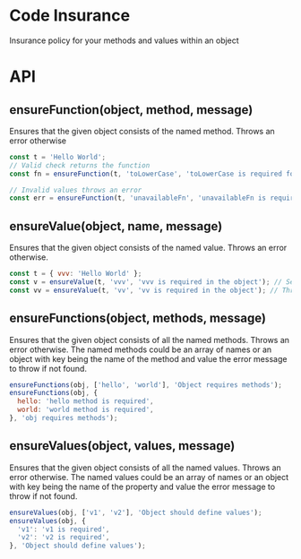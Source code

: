 # Code Insurance
Insurance policy for your methods and values within an object

# API
## ensureFunction(object, method, message)
Ensures that the given object consists of the named method. Throws an error otherwise

```javascript
const t = 'Hello World';
// Valid check returns the function
const fn = ensureFunction(t, 'toLowerCase', 'toLowerCase is required for string');

// Invalid values throws an error
const err = ensureFunction(t, 'unavailableFn', 'unavailableFn is required for string');
```

## ensureValue(object, name, message)
Ensures that the given object consists of the named value. Throws an error otherwise.

```javascript
const t = { vvv: 'Hello World' };
const v = ensureValue(t, 'vvv', 'vvv is required in the object'); // Sets value
const vv = ensureValue(t, 'vv', 'vv is required in the object'); // Throws
```

## ensureFunctions(object, methods, message)
Ensures that the given object consists of all the named methods. Throws an error otherwise.
The named methods could be an array of names or an object with key being the name of the
method and value the error message to throw if not found.
```javascript
ensureFunctions(obj, ['hello', 'world'], 'Object requires methods');
ensureFunctions(obj, {
  hello: 'hello method is required',
  world: 'world method is required',
}, 'obj requires methods');
```

## ensureValues(object, values, message)
Ensures that the given object consists of all the named values. Throws an error otherwise.
The named values could be an array of names or an object with key being the name of the 
property and value the error message to throw if not found.
```javascript
ensureValues(obj, ['v1', 'v2'], 'Object should define values');
ensureValues(obj, {
  'v1': 'v1 is required',
  'v2': 'v2 is required',
}, 'Object should define values');


